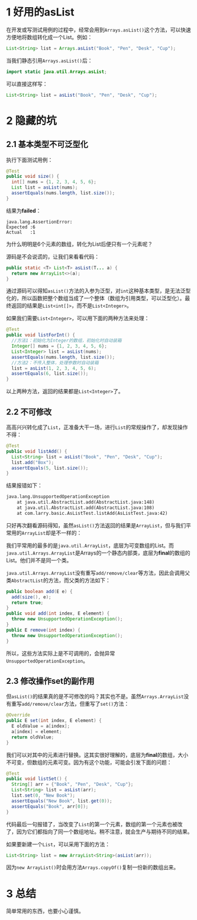 

# 1 好用的asList

在开发或写测试用例的过程中，经常会用到`Arrays.asList()`这个方法，可以快速方便地将数组转化成一个List。例如：

```java
List<String> list = Arrays.asList("Book", "Pen", "Desk", "Cup");
```

当我们静态引用`Arrays.asList()`后：

```java
import static java.util.Arrays.asList;
```

可以直接这样写：

```java
List<String> list = asList("Book", "Pen", "Desk", "Cup");
```



# 2 隐藏的坑

## 2.1 基本类型不可泛型化

执行下面测试用例：

```java
@Test
public void size() {
  int[] nums = {1, 2, 3, 4, 5, 6};
  List list = asList(nums);
  assertEquals(nums.length, list.size());
}
```

结果为**failed**：

```
java.lang.AssertionError: 
Expected :6
Actual   :1
```

为什么明明是6个元素的数组，转化为List后便只有一个元素呢？

源码是不会说谎的，让我们来看看代码：

```java
public static <T> List<T> asList(T... a) {
  return new ArrayList<>(a);
}
```

通过源码可以得知`asList()`方法的入参为泛型，对`int`这种基本类型，是无法泛型化的，所以函数把整个数组当成了一个整体（数组为引用类型，可以泛型化）。最终返回的结果是`List<int[]>`，而不是`List<Integer>`。

如果我们需要`List<Integer>`，可以用下面的两种方法来处理：

```java
@Test
public void listForInt() {
  //方法1：初始化为Integer的数组，初始化时自动装箱
  Integer[] nums = {1, 2, 3, 4, 5, 6};
  List<Integer> list = asList(nums);
  assertEquals(nums.length, list.size());
  //方法2：不传入整体，处理参数时自动装箱
  list = asList(1, 2, 3, 4, 5, 6);
  assertEquals(6, list.size());
}
```

以上两种方法，返回的结果都是`List<Integer>`了。



## 2.2 不可修改

高高兴兴转化成了`List`，正准备大干一场，进行`List`的常规操作了，却发现操作不得：

```java
@Test
public void listAdd() {
  List<String> list = asList("Book", "Pen", "Desk", "Cup");
  list.add("Box");
  assertEquals(5, list.size());
}
```

结果报错如下：

```tex
java.lang.UnsupportedOperationException
	at java.util.AbstractList.add(AbstractList.java:148)
	at java.util.AbstractList.add(AbstractList.java:108)
	at com.larry.basic.AsListTest.listAdd(AsListTest.java:42)
```

只好再次翻看源码得知，虽然`asList()`方法返回的结果是`ArrayList`，但与我们平常用的`ArrayList`却是不一样的：

我们平常用的最多的是`java.util.ArrayList`，底层为可变数组的List。而`java.util.Arrays.ArrayList`是Arrays的一个静态内部类，底层为**final**的数组的List。他们并不是同一个类。

`java.util.Arrays.ArrayList`没有重写`add/remove/clear`等方法，因此会调用父类`AbstractList`的方法，而父类的方法如下：

```java
public boolean add(E e) {
  add(size(), e);
  return true;
}
public void add(int index, E element) {
  throw new UnsupportedOperationException();
}
public E remove(int index) {
  throw new UnsupportedOperationException();
}
```

所以，这些方法实际上是不可调用的，会抛异常`UnsupportedOperationException`。

## 2.3 修改操作set的副作用

但`asList()`的结果真的是不可修改的吗？其实也不是。虽然`Arrays.ArrayList`没有重写`add/remove/clear`方法，但重写了`set()`方法：

```java
@Override
public E set(int index, E element) {
  E oldValue = a[index];
  a[index] = element;
  return oldValue;
}
```

我们可以对其中的元素进行替换。这其实很好理解的，底层为**final**的数组，大小不可变，但数组的元素可变。因为有这个功能，可能会引发下面的问题：

```java
@Test
public void listSet() {
  String[] arr = {"Book", "Pen", "Desk", "Cup"};
  List<String> list = asList(arr);
  list.set(0, "New Book");
  assertEquals("New Book", list.get(0));
  assertEquals("Book", arr[0]);
}
```

代码最后一句报错了，当改变了`List`的第一个元素，数组的第一个元素也被改了，因为它们都指向了同一个数组地址。稍不注意，就会生产与期待不同的结果。

如果要新建一个`List`，可以采用下面的方法：

```java
List<String> list = new ArrayList<String>(asList(arr));
```

因为`new ArrayList()`时会用方法`Arrays.copyOf()`复制一份新的数组出来。



# 3 总结

简单常用的东西，也要小心谨慎。
